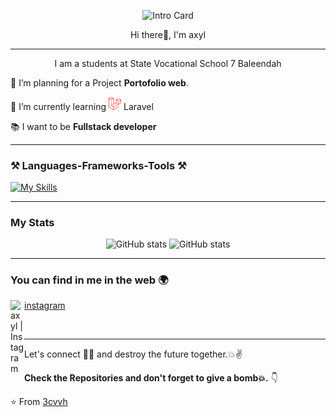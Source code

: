 <p align="center">
  <img src="/asset/819074-final.gif" width="600px" title="Intro Card" alt="Intro Card">
</p>
<p align="center" weight="bold"> Hi there👋, I'm axyl</p>

---

<p align="center">I am a students at State Vocational School 7 Baleendah</p>



 
 🔭 I’m planning for a Project **Portofolio web**.
 
 📖 I’m currently learning <img src="/asset/laravel.png" style="width: 20px;"> Laravel
 
 :books: I want to be **Fullstack developer**


---


### ⚒ Languages-Frameworks-Tools ⚒

[![My Skills](https://skillicons.dev/icons?i=html,css,tailwind,vscode,php&perline=8)](https://skillicons.dev)

---
### My Stats

<div align="center">
  
![GitHub stats](https://github-readme-stats.vercel.app/api?username=3cvvh&show_icons=true&theme=tokyonight)
![GitHub stats](https://github-readme-stats.vercel.app/api/top-langs/?username=3cvvh&layout=compact&theme=tokyonight&size_weight=0.5&count_weight=0.5)

</div>

---


### You can find in me in the web 🌍
<img align="left" alt="axyl | Instagram" width="22px" src="https://cdn.jsdelivr.net/npm/simple-icons@v3/icons/instagram.svg" />[instagram]

<br/>



---

Let's connect 👨‍💻 and destroy the future together.💥✌

**Check the Repositories and don't forget to give a bomb💥.** 👇

:star: From [3cvvh](https://github.com/3cvvh)

[instagram]: https://www.instagram.com/axylfff/